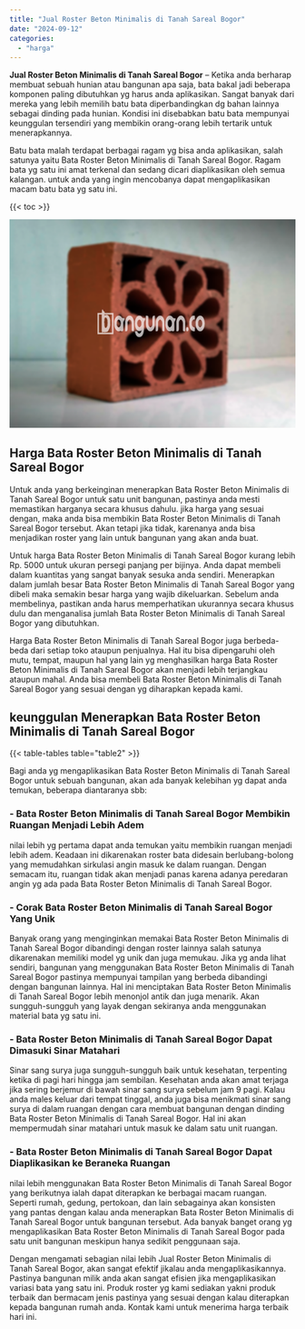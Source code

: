 ```yaml
---
title: "Jual Roster Beton Minimalis di Tanah Sareal Bogor"
date: "2024-09-12"
categories: 
  - "harga"
---
```


**Jual Roster Beton Minimalis di Tanah Sareal Bogor** – Ketika anda berharap membuat sebuah hunian atau bangunan apa saja, bata bakal jadi beberapa komponen paling dibutuhkan yg harus anda aplikasikan. Sangat banyak dari mereka yang lebih memilih batu bata diperbandingkan dg bahan lainnya sebagai dinding pada hunian. Kondisi ini disebabkan batu bata mempunyai keunggulan tersendiri yang membikin orang-orang lebih tertarik untuk menerapkannya.

Batu bata malah terdapat berbagai ragam yg bisa anda aplikasikan, salah satunya yaitu Bata Roster Beton Minimalis di Tanah Sareal Bogor. Ragam bata yg satu ini amat terkenal dan sedang dicari diaplikasikan oleh semua kalangan. untuk anda yang ingin mencobanya dapat mengaplikasikan macam batu bata yg satu ini.

{{< toc >}}

![Jual Roster Beton Minimalis di Tanah Sareal Bogor](/images/bata-roster-minimalis-27.png)

## Harga Bata Roster Beton Minimalis di Tanah Sareal Bogor

Untuk anda yang berkeinginan menerapkan Bata Roster Beton Minimalis di Tanah Sareal Bogor untuk satu unit bangunan, pastinya anda mesti memastikan harganya secara khusus dahulu. jika harga yang sesuai dengan, maka anda bisa membikin Bata Roster Beton Minimalis di Tanah Sareal Bogor tersebut. Akan tetapi jika tidak, karenanya anda bisa menjadikan roster yang lain untuk bangunan yang akan anda buat.

Untuk harga Bata Roster Beton Minimalis di Tanah Sareal Bogor kurang lebih Rp. 5000 untuk ukuran persegi panjang per bijinya. Anda dapat membeli dalam kuantitas yang sangat banyak sesuka anda sendiri. Menerapkan dalam jumlah besar Bata Roster Beton Minimalis di Tanah Sareal Bogor yang dibeli maka semakin besar harga yang wajib dikeluarkan. Sebelum anda membelinya, pastikan anda harus memperhatikan ukurannya secara khusus dulu dan menganalisa jumlah Bata Roster Beton Minimalis di Tanah Sareal Bogor yang dibutuhkan.

Harga Bata Roster Beton Minimalis di Tanah Sareal Bogor juga berbeda-beda dari setiap toko ataupun penjualnya. Hal itu bisa dipengaruhi oleh mutu, tempat, maupun hal yang lain yg menghasilkan harga Bata Roster Beton Minimalis di Tanah Sareal Bogor akan menjadi lebih terjangkau ataupun mahal. Anda bisa membeli Bata Roster Beton Minimalis di Tanah Sareal Bogor yang sesuai dengan yg diharapkan kepada kami.

## keunggulan Menerapkan Bata Roster Beton Minimalis di Tanah Sareal Bogor

{{< table-tables table="table2" >}}

Bagi anda yg mengaplikasikan Bata Roster Beton Minimalis di Tanah Sareal Bogor untuk sebuah bangunan, akan ada banyak kelebihan yg dapat anda temukan, beberapa diantaranya sbb:

### \- Bata Roster Beton Minimalis di Tanah Sareal Bogor Membikin Ruangan Menjadi Lebih Adem

nilai lebih yg pertama dapat anda temukan yaitu membikin ruangan menjadi lebih adem. Keadaan ini dikarenakan roster bata didesain berlubang-bolong yang memudahkan sirkulasi angin masuk ke dalam ruangan. Dengan semacam itu, ruangan tidak akan menjadi panas karena adanya peredaran angin yg ada pada Bata Roster Beton Minimalis di Tanah Sareal Bogor.

### \- Corak Bata Roster Beton Minimalis di Tanah Sareal Bogor Yang Unik

Banyak orang yang menginginkan memakai Bata Roster Beton Minimalis di Tanah Sareal Bogor dibandingi dengan roster lainnya salah satunya dikarenakan memiliki model yg unik dan juga memukau. Jika yg anda lihat sendiri, bangunan yang menggunakan Bata Roster Beton Minimalis di Tanah Sareal Bogor pastinya mempunyai tampilan yang berbeda dibandingi dengan bangunan lainnya. Hal ini menciptakan Bata Roster Beton Minimalis di Tanah Sareal Bogor lebih menonjol antik dan juga menarik. Akan sungguh-sungguh yang layak dengan sekiranya anda menggunakan material bata yg satu ini.

### \- Bata Roster Beton Minimalis di Tanah Sareal Bogor Dapat Dimasuki Sinar Matahari

Sinar sang surya juga sungguh-sungguh baik untuk kesehatan, terpenting ketika di pagi hari hingga jam sembilan. Kesehatan anda akan amat terjaga jika sering berjemur di bawah sinar sang surya sebelum jam 9 pagi. Kalau anda males keluar dari tempat tinggal, anda juga bisa menikmati sinar sang surya di dalam ruangan dengan cara membuat bangunan dengan dinding Bata Roster Beton Minimalis di Tanah Sareal Bogor. Hal ini akan mempermudah sinar matahari untuk masuk ke dalam satu unit ruangan.

### \- Bata Roster Beton Minimalis di Tanah Sareal Bogor Dapat Diaplikasikan ke Beraneka Ruangan

nilai lebih menggunakan Bata Roster Beton Minimalis di Tanah Sareal Bogor yang berikutnya ialah dapat diterapkan ke berbagai macam ruangan. Seperti rumah, gedung, pertokoan, dan lain sebagainya akan konsisten yang pantas dengan kalau anda menerapkan Bata Roster Beton Minimalis di Tanah Sareal Bogor untuk bangunan tersebut. Ada banyak banget orang yg mengaplikasikan Bata Roster Beton Minimalis di Tanah Sareal Bogor pada satu unit bangunan meskipun hanya sedikit penggunaan saja.

Dengan mengamati sebagian nilai lebih Jual Roster Beton Minimalis di Tanah Sareal Bogor, akan sangat efektif jikalau anda mengaplikasikannya. Pastinya bangunan milik anda akan sangat efisien jika mengaplikasikan variasi bata yang satu ini. Produk roster yg kami sediakan yakni produk terbaik dan bermacam jenis pastinya yang sesuai dengan kalau diterapkan kepada bangunan rumah anda. Kontak kami untuk menerima harga terbaik hari ini.
